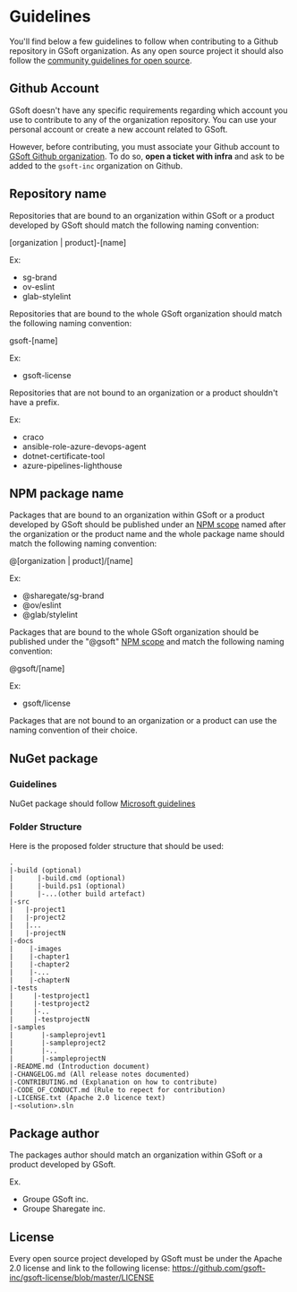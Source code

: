 # Guidelines

You'll find below a few guidelines to follow when contributing to a Github repository in GSoft organization. As any open source project it should also follow the [community guidelines for open source](https://opensource.guide/).

## Github Account

GSoft doesn't have any specific requirements regarding which account you use to contribute to any of the organization repository. You can use your personal account or create a new account related to GSoft.

However, before contributing, you must associate your Github account to [GSoft Github organization](https://github.com/gsoft-inc). To do so, **open a ticket with infra** and ask to be added to the `gsoft-inc` organization on Github.

## Repository name

Repositories that are bound to an organization within GSoft or a product developed by GSoft should match the following naming convention:

[organization | product]-[name]

Ex:

- sg-brand
- ov-eslint
- glab-stylelint

Repositories that are bound to the whole GSoft organization should match the following naming convention:

gsoft-[name]

Ex:

- gsoft-license

Repositories that are not bound to an organization or a product shouldn't have a prefix.

Ex:

- craco
- ansible-role-azure-devops-agent
- dotnet-certificate-tool
- azure-pipelines-lighthouse

## NPM package name

Packages that are bound to an organization within GSoft or a product developed by GSoft should be published under an [NPM scope](https://docs.npmjs.com/about-scopes) named after the organization or the product name and the whole package name should match the following naming convention:

@[organization | product]/[name]

Ex:

- @sharegate/sg-brand
- @ov/eslint
- @glab/stylelint

Packages that are bound to the whole GSoft organization should be published under the "@gsoft" [NPM scope](https://docs.npmjs.com/about-scopes) and match the following naming convention:

@gsoft/[name]

Ex:

- gsoft/license

Packages that are not bound to an organization or a product can use the naming convention of their choice.

## NuGet package

### Guidelines

NuGet package should follow [Microsoft guidelines](https://docs.microsoft.com/en-us/nuget/create-packages/package-authoring-best-practices)

### Folder Structure

Here is the proposed folder structure that should be used:
``` 
.
|-build (optional)
|      |-build.cmd (optional)
|      |-build.ps1 (optional)
|      |-...(other build artefact)
|-src
|   |-project1
|   |-project2
|   |...
|   |-projectN
|-docs
|    |-images
|    |-chapter1
|    |-chapter2
|    |-...
|    |-chapterN
|-tests
|     |-testproject1
|     |-testproject2
|     |-..
|     |-testprojectN
|-samples
|       |-sampleprojevt1
|       |-sampleproject2
|       |-..
|       |-sampleprojectN
|-README.md (Introduction document)
|-CHANGELOG.md (All release notes documented)
|-CONTRIBUTING.md (Explanation on how to contribute)
|-CODE_OF_CONDUCT.md (Rule to repect for contribution)
|-LICENSE.txt (Apache 2.0 licence text)
|-<solution>.sln
```

## Package author

The packages author should match an organization within GSoft or a product developed by GSoft.

Ex.

- Groupe GSoft inc.
- Groupe Sharegate inc.

## License

Every open source project developed by GSoft must be under the Apache 2.0 license and link to the following license: https://github.com/gsoft-inc/gsoft-license/blob/master/LICENSE
